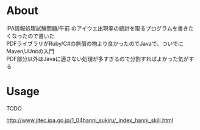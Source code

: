 # About
IPA情報処理試験問題/午前 のアイウエ出現率の統計を取るプログラムを書きたくなったので書いた  
PDFライブラリがRuby/C#の無償の物より良かったのでJavaで、ついでにMaven/JUnitの入門  
PDF部分以外はJavaに適さない処理が多すぎるので分割すればよかった気がする	

# Usage
TODO

http://www.jitec.ipa.go.jp/1_04hanni_sukiru/_index_hanni_skill.html